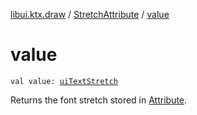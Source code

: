 [libui.ktx.draw](../README.md) / [StretchAttribute](README.md) / [value](value.md)

# value

`val value: `[`uiTextStretch`](../../libui/ui-text-stretch.md)

Returns the font stretch stored in [Attribute](../-attribute/README.md).
